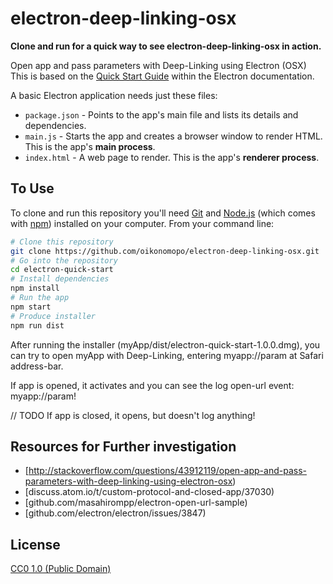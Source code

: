 # electron-deep-linking-osx

**Clone and run for a quick way to see electron-deep-linking-osx in action.**

Open app and pass parameters with Deep-Linking using Electron (OSX)
This is based on the [Quick Start Guide](http://electron.atom.io/docs/tutorial/quick-start) within the Electron documentation.

A basic Electron application needs just these files:

- `package.json` - Points to the app's main file and lists its details and dependencies.
- `main.js` - Starts the app and creates a browser window to render HTML. This is the app's **main process**.
- `index.html` - A web page to render. This is the app's **renderer process**.


## To Use

To clone and run this repository you'll need [Git](https://git-scm.com) and [Node.js](https://nodejs.org/en/download/) (which comes with [npm](http://npmjs.com)) installed on your computer. From your command line:

```bash
# Clone this repository
git clone https://github.com/oikonomopo/electron-deep-linking-osx.git
# Go into the repository
cd electron-quick-start
# Install dependencies
npm install
# Run the app
npm start
# Produce installer
npm run dist
```
After running the installer (myApp/dist/electron-quick-start-1.0.0.dmg), you can try to open myApp with Deep-Linking, entering myapp://param at Safari address-bar.

If app is opened, it activates and you can see the log open-url event: myapp://param!

// TODO
If app is closed, it opens, but doesn't log anything!

## Resources for Further investigation

- [http://stackoverflow.com/questions/43912119/open-app-and-pass-parameters-with-deep-linking-using-electron-osx)
- [discuss.atom.io/t/custom-protocol-and-closed-app/37030)
- [github.com/masahirompp/electron-open-url-sample)
- [github.com/electron/electron/issues/3847)


## License

[CC0 1.0 (Public Domain)](LICENSE.md)
